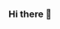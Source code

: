 ### Hi there 👋

<!--
**jinsoo96/jinsoo96** is a ✨ _special_ ✨ repository because its `README.md` (this file) appears on your GitHub profile.
<a href="버튼을 눌렀을 때 이동할 링크" target="_blank"><img src="https://img.shields.io/badge/뱃지레이블-배경색?style=뱃지모양&logo=로고&logoColor=로고색상"/></a>
![jinsoo's GitHub stats](https://github-readme-stats.vercel.app/api?username=jinsoo96&show_icons=true&theme=radical)
Here are some ideas to get you started:

- 🔭 I’m currently working on Department of Big Data Applications, Kyung Hee University
- 🌱 I’m currently learning AI
- 👯 I’m looking to collaborate on ...
- 🤔 I’m looking for help with ...
- 💬 Ask me about ...
- 📫 How to reach me: ...
- 😄 Pronouns: ...
- ⚡ Fun fact: ...
-->
